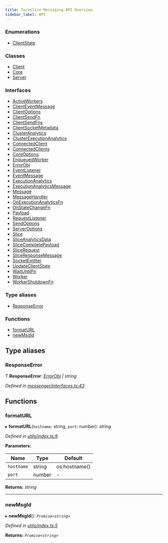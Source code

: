 ```yaml
---
title: Teraslice Messaging API Overview
sidebar_label: API
---
```


### Enumerations

* [ClientState](enums/clientstate.md)

### Classes

* [Client](classes/client.md)
* [Core](classes/core.md)
* [Server](classes/server.md)

### Interfaces

* [ActiveWorkers](interfaces/activeworkers.md)
* [ClientEventMessage](interfaces/clienteventmessage.md)
* [ClientOptions](interfaces/clientoptions.md)
* [ClientSendFn](interfaces/clientsendfn.md)
* [ClientSendFns](interfaces/clientsendfns.md)
* [ClientSocketMetadata](interfaces/clientsocketmetadata.md)
* [ClusterAnalytics](interfaces/clusteranalytics.md)
* [ClusterExecutionAnalytics](interfaces/clusterexecutionanalytics.md)
* [ConnectedClient](interfaces/connectedclient.md)
* [ConnectedClients](interfaces/connectedclients.md)
* [CoreOptions](interfaces/coreoptions.md)
* [EnqueuedWorker](interfaces/enqueuedworker.md)
* [ErrorObj](interfaces/errorobj.md)
* [EventListener](interfaces/eventlistener.md)
* [EventMessage](interfaces/eventmessage.md)
* [ExecutionAnalytics](interfaces/executionanalytics.md)
* [ExecutionAnalyticsMessage](interfaces/executionanalyticsmessage.md)
* [Message](interfaces/message.md)
* [MessageHandler](interfaces/messagehandler.md)
* [OnExecutionAnalyticsFn](interfaces/onexecutionanalyticsfn.md)
* [OnStateChangeFn](interfaces/onstatechangefn.md)
* [Payload](interfaces/payload.md)
* [RequestListener](interfaces/requestlistener.md)
* [SendOptions](interfaces/sendoptions.md)
* [ServerOptions](interfaces/serveroptions.md)
* [Slice](interfaces/slice.md)
* [SliceAnalyticsData](interfaces/sliceanalyticsdata.md)
* [SliceCompletePayload](interfaces/slicecompletepayload.md)
* [SliceRequest](interfaces/slicerequest.md)
* [SliceResponseMessage](interfaces/sliceresponsemessage.md)
* [SocketEmitter](interfaces/socketemitter.md)
* [UpdateClientState](interfaces/updateclientstate.md)
* [WaitUntilFn](interfaces/waituntilfn.md)
* [Worker](interfaces/worker.md)
* [WorkerShutdownFn](interfaces/workershutdownfn.md)

### Type aliases

* [ResponseError](overview.md#responseerror)

### Functions

* [formatURL](overview.md#formaturl)
* [newMsgId](overview.md#newmsgid)

## Type aliases

###  ResponseError

Ƭ **ResponseError**: *[ErrorObj](interfaces/errorobj.md) | string*

*Defined in [messenger/interfaces.ts:43](https://github.com/terascope/teraslice/blob/fd211a8bb/packages/teraslice-messaging/src/messenger/interfaces.ts#L43)*

## Functions

###  formatURL

▸ **formatURL**(`hostname`: string, `port`: number): *string*

*Defined in [utils/index.ts:9](https://github.com/terascope/teraslice/blob/fd211a8bb/packages/teraslice-messaging/src/utils/index.ts#L9)*

**Parameters:**

Name | Type | Default |
------ | ------ | ------ |
`hostname` | string |  os.hostname() |
`port` | number | - |

**Returns:** *string*

___

###  newMsgId

▸ **newMsgId**(): *`Promise<string>`*

*Defined in [utils/index.ts:5](https://github.com/terascope/teraslice/blob/fd211a8bb/packages/teraslice-messaging/src/utils/index.ts#L5)*

**Returns:** *`Promise<string>`*
